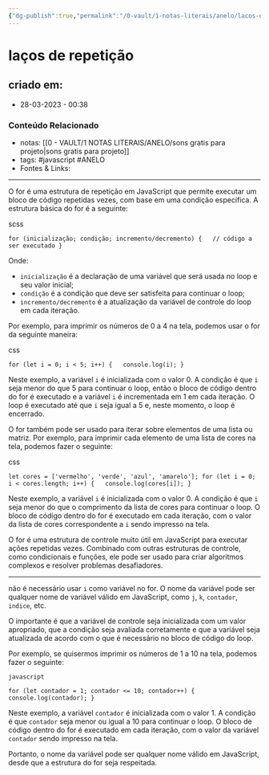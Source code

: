```yaml
---
{"dg-publish":true,"permalink":"/0-vault/1-notas-literais/anelo/lacos-de-repeticao/","tags":["javascript","ANELO"],"dgHomeLink":true,"dgShowLocalGraph":true,"dgShowFileTree":true,"dgEnableSearch":true}
---
```


# laços de repetição

## criado em: 
-  28-03-2023 - 00:38

### Conteúdo Relacionado
- notas: [[0 - VAULT/1 NOTAS LITERAIS/ANELO/sons gratis para projeto\|sons gratis para projeto]]
- tags: #javascript #ANELO 
- Fontes & Links: 

---

O for é uma estrutura de repetição em JavaScript que permite executar um bloco de código repetidas vezes, com base em uma condição específica. A estrutura básica do for é a seguinte:

scss

`for (inicialização; condição; incremento/decremento) {   // código a ser executado }`

Onde:

-   `inicialização` é a declaração de uma variável que será usada no loop e seu valor inicial;
-   `condição` é a condição que deve ser satisfeita para continuar o loop;
-   `incremento/decremento` é a atualização da variável de controle do loop em cada iteração.

Por exemplo, para imprimir os números de 0 a 4 na tela, podemos usar o for da seguinte maneira:

css

`for (let i = 0; i < 5; i++) {   console.log(i); }`

Neste exemplo, a variável `i` é inicializada com o valor 0. A condição é que `i` seja menor do que 5 para continuar o loop, então o bloco de código dentro do for é executado e a variável `i` é incrementada em 1 em cada iteração. O loop é executado até que `i` seja igual a 5 e, neste momento, o loop é encerrado.

O for também pode ser usado para iterar sobre elementos de uma lista ou matriz. Por exemplo, para imprimir cada elemento de uma lista de cores na tela, podemos fazer o seguinte:

css

`let cores = ['vermelho', 'verde', 'azul', 'amarelo']; for (let i = 0; i < cores.length; i++) {   console.log(cores[i]); }`

Neste exemplo, a variável `i` é inicializada com o valor 0. A condição é que `i` seja menor do que o comprimento da lista de cores para continuar o loop. O bloco de código dentro do for é executado em cada iteração, com o valor da lista de cores correspondente a `i` sendo impresso na tela.

O for é uma estrutura de controle muito útil em JavaScript para executar ações repetidas vezes. Combinado com outras estruturas de controle, como condicionais e funções, ele pode ser usado para criar algoritmos complexos e resolver problemas desafiadores.

---

não é necessário usar `i` como variável no for. O nome da variável pode ser qualquer nome de variável válido em JavaScript, como `j`, `k`, `contador`, `indice`, etc.

O importante é que a variável de controle seja inicializada com um valor apropriado, que a condição seja avaliada corretamente e que a variável seja atualizada de acordo com o que é necessário no bloco de código do loop.

Por exemplo, se quisermos imprimir os números de 1 a 10 na tela, podemos fazer o seguinte:

```
javascript

for (let contador = 1; contador <= 10; contador++) {   console.log(contador); }
```

Neste exemplo, a variável `contador` é inicializada com o valor 1. A condição é que `contador` seja menor ou igual a 10 para continuar o loop. O bloco de código dentro do for é executado em cada iteração, com o valor da variável `contador` sendo impresso na tela.

Portanto, o nome da variável pode ser qualquer nome válido em JavaScript, desde que a estrutura do for seja respeitada.